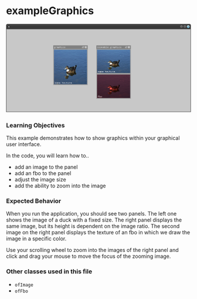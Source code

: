 # exampleGraphics

![Screenshot of exampleGraphics](exampleGraphics.png)

### Learning Objectives

This example demonstrates how to show graphics within your graphical user interface.

In the code, you will learn how to..
* add an image to the panel
* add an fbo to the panel
* adjust the image size
* add the ability to zoom into the image

### Expected Behavior

When you run the application, you should see two panels. The left one shows the image of a duck with a fixed size. The right panel displays the same image, but its height is dependent on the image ratio. The second image on the right panel displays the texture of an fbo in which we draw the image in a specific color.

Use your scrolling wheel to zoom into the images of the right panel and click and drag your mouse to move the focus of the zooming image.

### Other classes used in this file

* `ofImage`
* `ofFbo`
